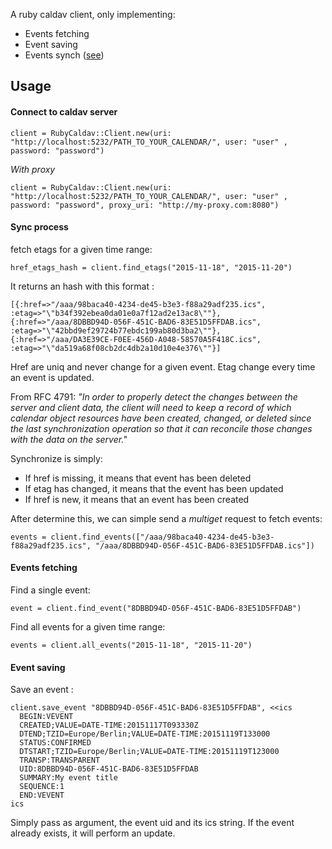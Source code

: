 A ruby caldav client, only implementing:

* Events fetching
* Event saving
* Events synch ([see](https://tools.ietf.org/html/rfc4791#section-8.2.1.3))

## Usage

#### Connect to caldav server

```client = RubyCaldav::Client.new(uri: "http://localhost:5232/PATH_TO_YOUR_CALENDAR/", user: "user" , password: "password")```

*With proxy*

```client = RubyCaldav::Client.new(uri: "http://localhost:5232/PATH_TO_YOUR_CALENDAR/", user: "user" , password: "password", proxy_uri: "http://my-proxy.com:8080")```

#### Sync process
fetch etags for a given time range:

```href_etags_hash = client.find_etags("2015-11-18", "2015-11-20")```

It returns an hash with this format :

```[{:href=>"/aaa/98baca40-4234-de45-b3e3-f88a29adf235.ics", :etag=>"\"b34f392ebea0da01e0a7f12ad2e13ac8\""}, {:href=>"/aaa/8DBBD94D-056F-451C-BAD6-83E51D5FFDAB.ics", :etag=>"\"42bbd9ef29724b77ebdc199ab80d3ba2\""}, {:href=>"/aaa/DA3E39CE-F0EE-456D-A048-58570A5F418C.ics", :etag=>"\"da519a68f08cb2dc4db2a10d10e4e376\""}]```

Href are uniq and never change for a given event. Etag change every time an event is updated.

From RFC 4791: *"In order to properly detect the changes between the server and client data, the client will need to keep a record of which calendar object resources have been created, changed, or deleted since the last synchronization operation so that it can reconcile those changes with the data on the server."*

Synchronize is simply:
* If href is missing, it means that event has been deleted
* If etag has changed, it means that the event has been updated
* If href is new, it means that an event has been created

After determine this, we can simple send a *multiget* request to fetch events:

```events = client.find_events(["/aaa/98baca40-4234-de45-b3e3-f88a29adf235.ics", "/aaa/8DBBD94D-056F-451C-BAD6-83E51D5FFDAB.ics"])```

#### Events fetching
Find a single event:

```event = client.find_event("8DBBD94D-056F-451C-BAD6-83E51D5FFDAB")```

Find all events for a given time range:

```events = client.all_events("2015-11-18", "2015-11-20")```

#### Event saving
Save an event : 

```
client.save_event "8DBBD94D-056F-451C-BAD6-83E51D5FFDAB", <<ics
  BEGIN:VEVENT
  CREATED;VALUE=DATE-TIME:20151117T093330Z
  DTEND;TZID=Europe/Berlin;VALUE=DATE-TIME:20151119T133000
  STATUS:CONFIRMED
  DTSTART;TZID=Europe/Berlin;VALUE=DATE-TIME:20151119T123000
  TRANSP:TRANSPARENT
  UID:8DBBD94D-056F-451C-BAD6-83E51D5FFDAB
  SUMMARY:My event title
  SEQUENCE:1
  END:VEVENT
ics
```

Simply pass as argument, the event uid and its ics string. If the event already exists, it will perform an update.
